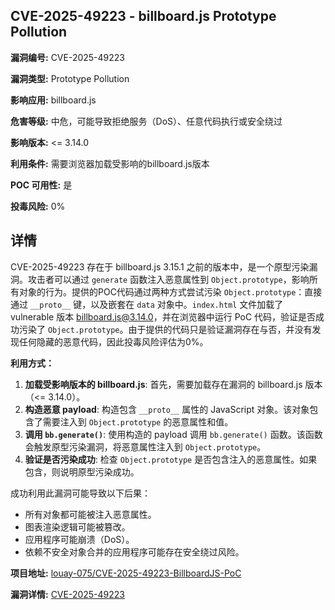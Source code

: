## CVE-2025-49223 - billboard.js Prototype Pollution

**漏洞编号:** CVE-2025-49223

**漏洞类型:** Prototype Pollution

**影响应用:** billboard.js

**危害等级:** 中危，可能导致拒绝服务（DoS）、任意代码执行或安全绕过

**影响版本:** <= 3.14.0

**利用条件:** 需要浏览器加载受影响的billboard.js版本

**POC 可用性:** 是

**投毒风险:** 0%

## 详情

CVE-2025-49223 存在于 billboard.js 3.15.1 之前的版本中，是一个原型污染漏洞。攻击者可以通过 `generate` 函数注入恶意属性到 `Object.prototype`，影响所有对象的行为。提供的POC代码通过两种方式尝试污染 `Object.prototype`：直接通过 `__proto__` 键，以及嵌套在 `data` 对象中。`index.html` 文件加载了 vulnerable 版本 billboard.js@3.14.0，并在浏览器中运行 PoC 代码，验证是否成功污染了 `Object.prototype`。由于提供的代码只是验证漏洞存在与否，并没有发现任何隐藏的恶意代码，因此投毒风险评估为0%。

**利用方式：**

1.  **加载受影响版本的 billboard.js**: 首先，需要加载存在漏洞的 billboard.js 版本（<= 3.14.0）。
2.  **构造恶意 payload**: 构造包含 `__proto__` 属性的 JavaScript 对象。该对象包含了需要注入到 `Object.prototype` 的恶意属性和值。
3.  **调用 `bb.generate()`**: 使用构造的 payload 调用 `bb.generate()` 函数。该函数会触发原型污染漏洞，将恶意属性注入到 `Object.prototype`。
4.  **验证是否污染成功**: 检查 `Object.prototype` 是否包含注入的恶意属性。如果包含，则说明原型污染成功。

成功利用此漏洞可能导致以下后果：

*   所有对象都可能被注入恶意属性。
*   图表渲染逻辑可能被篡改。
*   应用程序可能崩溃（DoS）。
*   依赖不安全对象合并的应用程序可能存在安全绕过风险。

**项目地址:** [louay-075/CVE-2025-49223-BillboardJS-PoC](https://github.com/louay-075/CVE-2025-49223-BillboardJS-PoC)

**漏洞详情:** [CVE-2025-49223](https://nvd.nist.gov/vuln/detail/CVE-2025-49223)